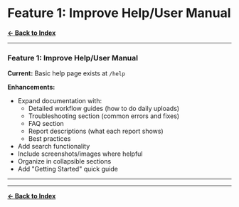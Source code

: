 # Feature 1: Improve Help/User Manual

**[← Back to Index](../00-INDEX.md)**

---

### Feature 1: Improve Help/User Manual
**Current:** Basic help page exists at `/help`

**Enhancements:**
- Expand documentation with:
  - Detailed workflow guides (how to do daily uploads)
  - Troubleshooting section (common errors and fixes)
  - FAQ section
  - Report descriptions (what each report shows)
  - Best practices
- Add search functionality
- Include screenshots/images where helpful
- Organize in collapsible sections
- Add "Getting Started" quick guide

---



---

**[← Back to Index](../00-INDEX.md)**

